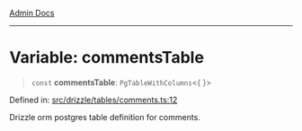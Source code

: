 [Admin Docs](/)

***

# Variable: commentsTable

> `const` **commentsTable**: `PgTableWithColumns`\<\{ \}\>

Defined in: [src/drizzle/tables/comments.ts:12](https://github.com/PurnenduMIshra129th/talawa-api/blob/dd95e2d2302936a5436289a9e626f7f4e2b14e02/src/drizzle/tables/comments.ts#L12)

Drizzle orm postgres table definition for comments.
